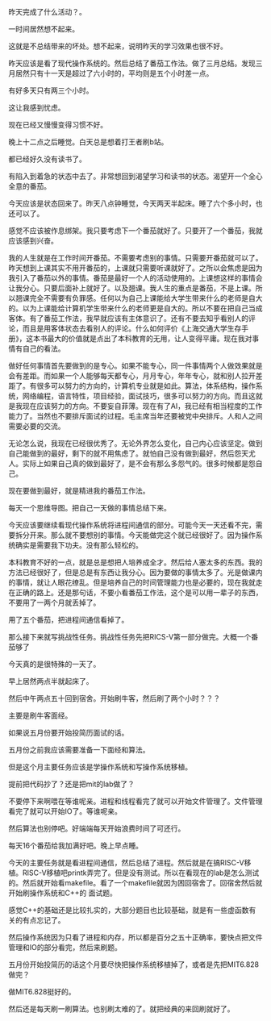 昨天完成了什么活动？。

一时间居然想不起来。

这就是不总结带来的坏处。想不起来，说明昨天的学习效果也很不好。

昨天应该是看了现代操作系统的。然后总结了番茄工作法。做了三月总结。发现三月居然只有十一天是超过了六小时的，平均则是五个小时差一点。

有好多天只有两三个小时。

这让我感到忧虑。

现在已经又慢慢变得习惯不好。

晚上十二点之后睡觉。白天总是想着打王者刷b站。

都已经好久没有读书了。

有陷入到着急的状态中去了。非常想回到渴望学习和读书的状态。渴望开一个全心全意的番茄。

今天应该是状态回来了。昨天八点钟睡觉，今天两天半起床。睡了六个多小时，也还可以了。

感觉不应该被作息绑架。我只要考虑下一个番茄就好了。只要开了一个番茄，我就应该感到兴奋。

我的人生就是在工作时间开番茄。不需要考虑别的事情。只需要开番茄就可以了。昨天想到上课其实不用开番茄的，上课就只需要听课就好了。之所以会焦虑是因为我引入了番茄以外的事情。番茄是最好一个人的活动使用的。上课想这样的事情会让我分心。只要后面补上就好了。以及翘课。我人生的重点是番茄，不是上课。所以翘课完全不需要有负罪感。任何以为自己上课能给大学生带来什么的老师是自大的。以为上课能给计算机学生带来什么的老师更是自大的。所以不要在把自己当成客体。有了番茄工作法，我早就应该有主体意识了。还有不要去知乎看别人的评论，而且是用客体状态去看别人的评论。什么如何评价《上海交通大学生存手册》，这本书最大的价值就是点出了本科教育的无用，让人变得平庸。现在我对事情有自己的看法。

做好任何事情首先要做到的是专心。如果不能专心，同一件事情两个人做效果就是会有差距。而如果一个人能够每天都专心，月月专心，年年专心，就和别人拉开差距了。有很多可以努力的方向的，计算机专业就是如此。算法，体系结构，操作系统，网络编程，语言特性，项目经验，面试技巧，很多可以努力的方向。而且这就是我现在应该努力的方向。不要妄自菲薄。现在有了AI，我已经有相当程度的工作能力了。当然也不要排斥面试的过程。毛主席当年还要被党中央排斥。人和人之间需要必要的交流。

无论怎么说，我现在已经很优秀了。无论外界怎么变化，自己内心应该坚定。做到自己能做到的最好，剩下的就不用焦虑了。就怕自己没有做到最好，然后怨天尤人。实际上如果自己真的做到最好了，是不会有那么多怨气的。很多时候都是怨自己。

现在要做到最好，就是精进我的番茄工作法。

每天一个思维导图。把自己一天做的事情总结下来。

今天应该要继续看现代操作系统将进程间通信的部分。可能今天一天还看不完，需要拆分开来。那么就不要想别的事情。今天能做完这个就已经很好了。因为操作系统确实是需要我下功夫。没有那么轻松的。

本科教育不好的一点，就是总是想把人培养成全才。然后给人塞太多的东西。我的方法已经很好了，但是总是有东西让我分心。因为要做的事情太多了。光是做课内的事情，就让人眼花缭乱。但是培养自己的时间管理能力也是必要的，现在我就走在正确的路上。还是那句话，不要小看番茄工作法，这个是可以用一辈子的东西，不要用了一两个月就丢掉了。

用了五个番茄，把进程间通信看掉了。

那么接下来就写挑战性任务。挑战性任务先把RICS-V第一部分做完。大概一个番茄够了

今天真的是很特殊的一天了。

早上居然两点半就起床了。

然后中午两点五十回到宿舍。开始刷牛客，然后刷了两个小时？？？

主要是刷牛客面经。

如果说五月份要开始投简历面试的话。

五月份之前我应该需要准备一下面经和算法。

但是这个月主要任务应该是学操作系统和写操作系统移植。

提前把代码抄了？还是把mit的lab做了？

不要停下来啊喂在等谁呢亲。进程和线程看完了就可以开始文件管理了。文件管理看完了就可以开始IO了。等谁呢亲。

然后算法也别停吧。好端端每天开始浪费时间了可还行。

每天16个番茄给我加满好吧。晚上早点睡。

今天的主要任务就是看进程间通信，然后总结了进程。然后就是在搞RISC-V移植。RISC-V移植吧printk弄完了。但是没有测试。所以在看现在的lab是怎么测试的。然后就开始看makefile。看了一个makefile就因为困回宿舍了。回宿舍然后就开始刷操作系统和C++的 面试题。

感觉C++的基础还是比较扎实的，大部分题目也比较基础，就是有一些虚函数有关的有点忘记了。

然后操作系统因为只看了进程和内存，所以都是百分之五十正确率，要快点把文件管理和IO的部分看完，然后来刷题。

五月份开始投简历的话这个月要尽快把操作系统移植掉了，或者是先把MIT6.828做完？

做MIT6.828挺好的。

然后还是每天刷一刷算法。也别刷太难的了。就把经典的来回刷就好了。